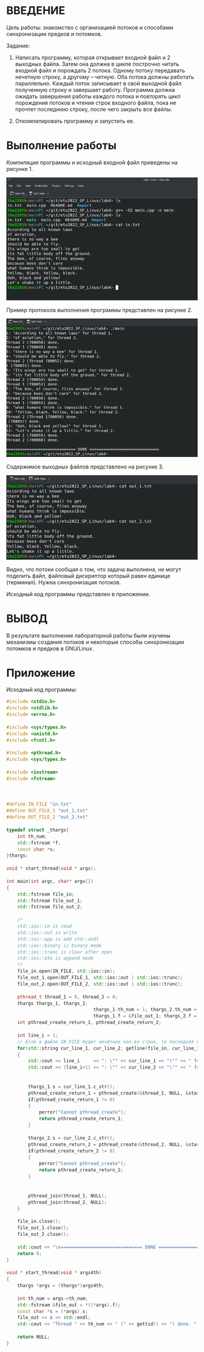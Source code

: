 # ВВЕДЕНИЕ

Цель работы:  знакомство с организацией потоков и способами синхронизации предков и потомков.

Задание:

1. Написать программу, которая открывает входной файл и 2 выходных файла. Затем она должна в цикле построчно читать входной файл и порождать 2 потока. Одному потоку передавать нечетную строку, а другому – четную. Оба потока должны работать параллельно. Каждый поток записывает в свой выходной файл полученную строку и завершает работу. Программа должна ожидать завершения работы каждого потока и повторять цикл порождения потоков и чтения строк входного файла, пока не прочтет последнюю строку, после чего закрыть все файлы.

2. Откомпилировать программу и запустить ее.

# Выполнение работы

Компиляция программы и исходный входной файл приведены на рисунке 1.

![Рисунок 1 — Компиляция программ и входной файл](./imgs/1.png)

Пример протокола выполнения программы представлен на рисунке 2.

![Рисунок 2 — Пример протокола выполнения программы](./imgs/2.png)

Содержимое выходных файлов представлено на рисунке 3.

![Рисунок 3 — Содержимое выходных файлов](./imgs/3.png)

Видно, что потоки сообщая о том, что задача выполнена, не могут поделить файл, файловый дискриптор который равен единице (терминал). Нужна синхронизация потоков.

Исходный код программы представлен в приложении.

# ВЫВОД

В результате выполнение лабораторной работы были изучены механизмы создания потоков и некоторые способы синхронизации потомков и предков в GNU/Linux.

# Приложение

Исходный код программы: 

``` cpp
#include <stdio.h>
#include <stdlib.h>
#include <errno.h>

#include <sys/types.h>
#include <unistd.h>
#include <fcntl.h>

#include <pthread.h>
#include <sys/types.h>

#include <iostream>
#include <fstream>



#define IN_FILE "in.txt"
#define OUT_FILE_1 "out_1.txt"
#define OUT_FILE_2 "out_2.txt"

typedef struct _thargs{
    int th_num;
    std::fstream *f;
    const char *s;
}thargs;

void * start_thread(void * args);

int main(int argc, char* argv[])
{
    std::fstream file_in;
    std::fstream file_out_1;
    std::fstream file_out_2;

    /*
    std::ios::in is read
    std::ios::out is write
    std::ios::app is add std::andl
    std::ios::binary is binary mode
    std::ios::tranc is clear after open
    std::ios::ate is append mode
    */
    file_in.open(IN_FILE, std::ios::in);
    file_out_1.open(OUT_FILE_1, std::ios::out | std::ios::trunc);
    file_out_2.open(OUT_FILE_2, std::ios::out | std::ios::trunc);
    
    pthread_t thread_1 = 0, thread_2 = 0;
    thargs thargs_1, thargs_2;
                                thargs_1.th_num = 1; thargs_2.th_num = 2;
                                thargs_1.f = &file_out_1; thargs_2.f = &file_out_2;
    int pthread_create_return_1, pthread_create_return_2;

    int line_i = 1;
    // Если в файле IN_FILE будет нечётное кол-во строк, то последняя прочтётся, но потоки не создадутся
    for(std::string cur_line_1, cur_line_2; getline(file_in, cur_line_1) && getline(file_in, cur_line_2); line_i+=2)
    {
        std::cout << line_i     << ": \"" << cur_line_1 << "\"" << " for thread 1. " << std::endl;
        std::cout << (line_i+1) << ": \"" << cur_line_2 << "\"" << " for thread 2. " << std::endl;


        thargs_1.s = cur_line_1.c_str();
        pthread_create_return_1 = pthread_create(&thread_1, NULL, &start_thread, &thargs_1);
        if(pthread_create_return_1 != 0)
        {
            perror("Cannot pthread_create");
            return pthread_create_return_1;
        }

        thargs_2.s = cur_line_2.c_str();
        pthread_create_return_2 = pthread_create(&thread_2, NULL, &start_thread, &thargs_2);
        if(pthread_create_return_2 != 0)
        {
            perror("Cannot pthread_create");
            return pthread_create_return_2;
        }


        pthread_join(thread_1, NULL);
        pthread_join(thread_2, NULL);
    }

    file_in.close();
    file_out_1.close();
    file_out_2.close();

    std::cout << "\n============================== DONE ==============================" << std::endl;
    return 0; 
}

void * start_thread(void * args4th)
{
    thargs *args = (thargs*)args4th;

    int th_num = args->th_num;
    std::fstream &file_out = *((*args).f);
    const char *s = (*args).s;
    file_out << s << std::endl;
    std::cout << "Thread " << th_num << " (" << gettid() << ") done. " << std::endl;

    return NULL;
}
```